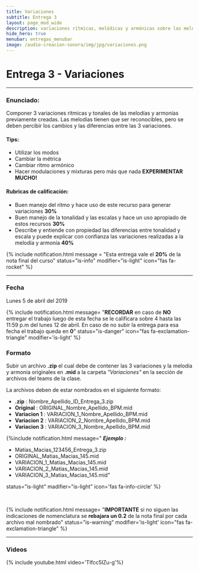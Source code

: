 ```yaml
---
title: Variaciones
subtitle: Entrega 3
layout: page_mod_wide
description: variaciones rítmicas, melódicas y armónicas sobre las melodías y armonias previamente creadas
hide_hero: true
menubar: entregas_menubar
image: /audio-creacion-sonora/img/jpg/variaciones.png
---
```


# Entrega 3 - Variaciones

---

### Enunciado:

Componer 3 variaciones rítmicas y tonales de las melodías y armonías previamente creadas.
Las melodías tienen que ser reconocibles, pero se deben percibir los cambios y las diferencias entre las 3 variaciones.

#### Tips:

- Utilizar los modos
- Cambiar la métrica
- Cambiar ritmo armónico
- Hacer modulaciones y mixturas
  pero más que nada **EXPERIMENTAR MUCHO!**

#### Rubricas de calificación:

- Buen manejo del ritmo y hace uso de este recurso para generar variaciones **30%**
- Buen manejo de la tonalidad y las escalas y hace un uso apropiado de estos recursos **30%**
- Describe y entiende con propiedad las diferencias entre tonalidad y escala y puede explicar con confianza las variaciones realizadas a la melodía y armonía **40%**

{% include notification.html
message = "Esta entrega vale el **20%** de la nota final del curso"
status="is-info"
modifier="is-light"
icon="fas fa-rocket"
%}

---

### Fecha

Lunes 5 de abril del 2019

<!-- Miercoles 24 de Febrero hasta las 11:59. A.M - **ANTES DE LA CLASE!** -->

{% include notification.html
message= "**RECORDAR** en caso de
**NO** entregar el trabajo luego de esta fecha se le
calificara sobre 4 hasta las 11:59 p.m del lunes 12 de
abril. En caso de no subir la entrega para esa fecha el trabajo
queda en **0**"
status="is-danger"
icon="fas fa-exclamation-triangle"
modifier='is-light'
%}

### Formato

Subir un archivo **.zip** el cual debe de contener las 3 variaciones y la melodia y armonia originales en **.mid** a la carpeta _"Variaciones"_ en la sección de archivos del teams de la clase.

La archivos deben de estar nombrados en el siguiente formato:

- **.zip** : Nombre_Apellido_ID_Entrega_3.zip
- **Original** : ORIGINAL_Nombre_Apellido_BPM.mid
- **Variacion 1** : VARIACION_1_Nombre_Apellido_BPM.mid
- **Variacion 2** : VARIACION_2_Nombre_Apellido_BPM.mid
- **Variacion 3** : VARIACION_3_Nombre_Apellido_BPM.mid

{%include notification.html
message="
**_Ejemplo :_**

- Matias_Macias_123456_Entrega_3.zip
- ORIGINAL_Matias_Macias_145.mid
- VARIACION_1_Matias_Macias_145.mid
- VARIACION_2_Matias_Macias_145.mid
- VARIACION_3_Matias_Macias_145.mid"

status="is-light"
madifier="is-light"
icon='fas fa-info-circle'
%}

<br />

{% include notification.html
message= "**IMPORTANTE** si no siguen las indicaciones de nomenclatura se **rebajara un 0.2** de la nota final por cada archivo mal nombrado"
status="is-warning"
modifier='is-light'
icon="fas fa-exclamation-triangle"
%}

---

### Videos

{% include youtube.html video='TIfcc5IZu-g'%}

<!-- ### Ejemplos de retratos sonoros -->
